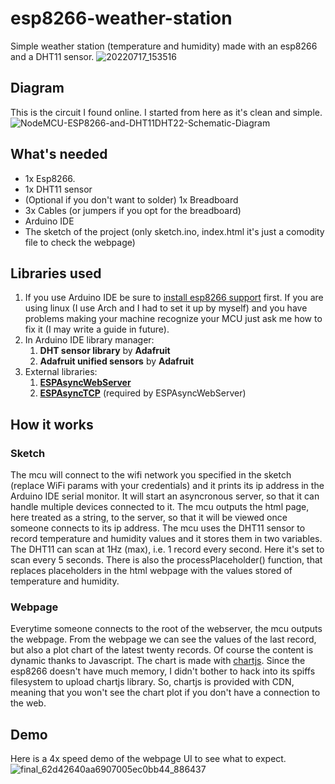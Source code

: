 # esp8266-weather-station
Simple weather station (temperature and humidity) made with an esp8266 and a DHT11 sensor.
![20220717_153516](https://user-images.githubusercontent.com/88981092/179401297-ec74eba5-8fb1-4e25-8617-734570798e17.jpg)

## Diagram
This is the circuit I found online. I started from here as it's clean and simple.
![NodeMCU-ESP8266-and-DHT11DHT22-Schematic-Diagram](https://user-images.githubusercontent.com/88981092/179401236-158f1562-7662-4d65-98e9-dc4e04b6a4c0.jpeg)

## What's needed
- 1x Esp8266.
- 1x DHT11 sensor
- (Optional if you don't want to solder) 1x Breadboard
- 3x Cables (or jumpers if you opt for the breadboard)
- Arduino IDE
- The sketch of the project (only sketch.ino, index.html it's just a comodity file to check the webpage)

## Libraries used
1. If you use Arduino IDE be sure to [install esp8266 support](https://randomnerdtutorials.com/installing-the-esp32-board-in-arduino-ide-windows-instructions/) first. If you are using linux (I use Arch and I had to set it up by myself) and you have problems making your machine recognize your MCU just ask me how to fix it (I may write a guide in future). 
2. In Arduino IDE library manager:
    1. **DHT sensor library** by **Adafruit**
    2. **Adafruit unified sensors** by **Adafruit**
3. External libraries:
    1. [**ESPAsyncWebServer**](https://github.com/me-no-dev/ESPAsyncWebServer)
    2. [**ESPAsyncTCP**](https://github.com/me-no-dev/ESPAsyncTCP) (required by ESPAsyncWebServer)


## How it works
### Sketch
The mcu will connect to the wifi network you specified in the sketch (replace WiFi params with your credentials) and it prints its ip address in the Arduino IDE serial monitor. It will start an asyncronous server, so that it can handle multiple devices connected to it. The mcu outputs the html page, here treated as a string, to the server, so that it will be viewed once someone connects to its ip address. The mcu uses the DHT11 sensor to record temperature and humidity values and it stores them in two variables. The DHT11 can scan at 1Hz (max), i.e. 1 record every second. Here it's set to scan every 5 seconds. There is also the processPlaceholder() function, that replaces placeholders in the html webpage with the values stored of temperature and humidity.
### Webpage
Everytime someone connects to the root of the webserver, the mcu outputs the webpage. From the webpage we can see the values of the last record, but also a plot chart of the latest twenty records. Of course the content is dynamic thanks to Javascript. The chart is made with [chartjs](https://www.chartjs.org/). Since the esp8266 doesn't have much memory, I didn't bother to hack into its spiffs filesystem to upload chartjs library. So, chartjs is provided with CDN, meaning that you won't see the chart plot if you don't have a connection to the web.

## Demo
Here is a 4x speed demo of the webpage UI to see what to expect.
![final_62d42640aa6907005ec0bb44_886437](https://user-images.githubusercontent.com/88981092/179406486-98ea10e7-c990-4647-b452-5bdb8cc181d1.gif)
